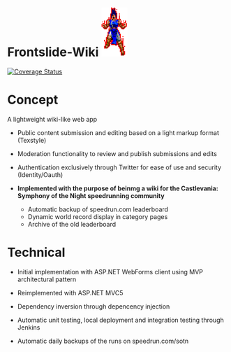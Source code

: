 # Frontslide-Wiki  ![SotnWiki](https://raw.githubusercontent.com/TalicZealot/Frontslide-Wiki/master/SotnWiki/SotnWiki.MvcClient/Content/richter.png "SotnWiki")
[![Coverage Status](https://coveralls.io/repos/github/TalicZealot/Frontslide-Wiki/badge.svg?branch=test)](https://coveralls.io/github/TalicZealot/Frontslide-Wiki?branch=test)

# Concept

A lightweight wiki-like web app

* Public content submission and editing based on a light markup format (Texstyle)
* Moderation functionality to review and publish submissions and edits
* Authentication exclusively through Twitter for ease of use and security (Identity/Oauth)

* **Implemented with the purpose of beinmg a wiki for the Castlevania: Symphony of the Night speedrunning community**
  * Automatic backup of speedrun.com leaderboard
  * Dynamic world record display in category pages
  * Archive of the old leaderboard

# Technical

* Initial implementation with ASP.NET WebForms client using MVP architectural pattern
* Reimplemented with ASP.NET MVC5


* Dependency inversion through depencency injection
* Automatic unit testing, local deployment and integration testing through Jenkins
* Automatic daily backups of the runs on speedrun.com/sotn